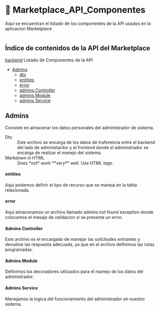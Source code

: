 <a name="top"></a>
# 🚀 Marketplace_API_Componentes 

Aqui se encuentran el listado de los componentes de la API usados en la aplicacion Marketplace

![]()

## Índice de contenidos de la API del Marketplace
[backend](#item0)
Listado de Componentes de la API

* [Admins](#item1)
  * [dto](#item2)
  * [entities](#item3)
  * [error](#item4)
  * [admins Controller](#item5)
  * [admins Module](#item6)
  * [admins Service](#item7)

<a name="item1"></a>
## Admins
Consiste en almacenar los datos personales del administrador de sistema.

 <dl>
  <dt name="item2">Dto</dt>
  <dd>Este archivo se encarga de los datos de traferencia entre el backend del lado de administardor y el frontend donde el administrador se encarga de realizar el manejo del sistema.</dd>

  <dt>Markdown in HTML</dt>
  <dd>Does *not* work **very** well. Use HTML <em>tags</em>.</dd>
</dl>

<a name="item3"></a>
#### entities
Aqui podemos definir el tipo de recurso que se maneja en la tabla relacionada.

<a name="item4"></a>
#### error
Aqui almacenamos un archivo llamado admins not found exception donde colocamos el mesaje de validacion si se presenta un error.

<a name="item5"></a>
#### Admins Controller
Este archivo es el encargado de manejar las solicitudes entrantes y devuelve las respuesta adecuada, ya que en el archivo definimos las rutas programadas.

<a name="item6"></a>
#### Admins Module
Definimos los decoradores utilizados para el manejo de los datos del administrador. 

<a name="item7"></a>
#### Admins Service
Manejamos la logica del funcionamiento del administrador en nuestro sistema.

